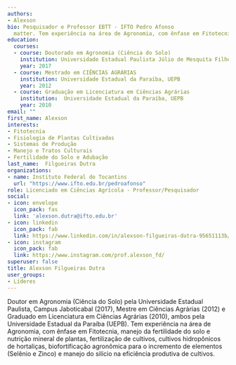```yaml
---
authors:
- Alexson
bio: Pesquisador e Professor EBTT - IFTO Pedro Afonso
  matter. Tem experiência na área de Agronomia, com ênfase em Fitotecnia, manejo da fertilidade do solo e nutrição mineral de plantas, fertilização de cultivos, cultivos hidropônicos de hortaliças, biofortificação agronômica para o incremento de elementos (Selênio e Zinco) e manejo do silício na eficiência produtiva de cultivos.
education:
  courses:
  - course: Doutorado em Agronomia (Ciência do Solo)
    institution: Universidade Estadual Paulista Júlio de Mesquita Filho, UNESP
    year: 2017
  - course: Mestrado em CIÊNCIAS AGRÁRIAS
    institution: Universidade Estadual da Paraíba, UEPB
    year: 2012
  - course: Graduação em Licenciatura em Ciências Agrárias
    institution:  Universidade Estadual da Paraíba, UEPB
    year: 2010
email: ""
first_name: Alexson
interests:
- Fitotecnia
- Fisiologia de Plantas Cultivadas
- Sistemas de Produção
- Manejo e Tratos Culturais
- Fertilidade do Solo e Adubação
last_name:  Filgueiras Dutra
organizations:
- name: Instituto Federal do Tocantins
  url: "https://www.ifto.edu.br/pedroafonso"
role: Licenciado em Ciências Agrícola - Professor/Pesquisador
social:
- icon: envelope
  icon_pack: fas
  link: 'alexson.dutra@ifto.edu.br'
- icon: linkedin
  icon_pack: fab
  link: https://www.linkedin.com/in/alexson-filgueiras-dutra-95651113b/
- icon: instagram
  icon_pack: fab
  link: https://www.instagram.com/prof.alexson_fd/
superuser: false
title: Alexson Filgueiras Dutra
user_groups:
- Líderes
---
```

Doutor em Agronomia (Ciência do Solo) pela Universidade Estadual Paulista, Campus Jaboticabal (2017), Mestre em Ciências Agrárias (2012) e Graduado em Licenciatura em Ciências Agrárias (2010), ambos pela Universidade Estadual da Paraíba (UEPB). Tem experiência na área de Agronomia, com ênfase em Fitotecnia, manejo da fertilidade do solo e nutrição mineral de plantas, fertilização de cultivos, cultivos hidropônicos de hortaliças, biofortificação agronômica para o incremento de elementos (Selênio e Zinco) e manejo do silício na eficiência produtiva de cultivos.